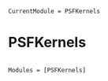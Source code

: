 ```@meta
CurrentModule = PSFKernels
```

# PSFKernels

```@index
```

```@autodocs
Modules = [PSFKernels]
```
